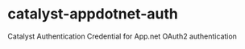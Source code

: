 catalyst-appdotnet-auth
=======================

Catalyst Authentication Credential for App.net OAuth2 authentication
